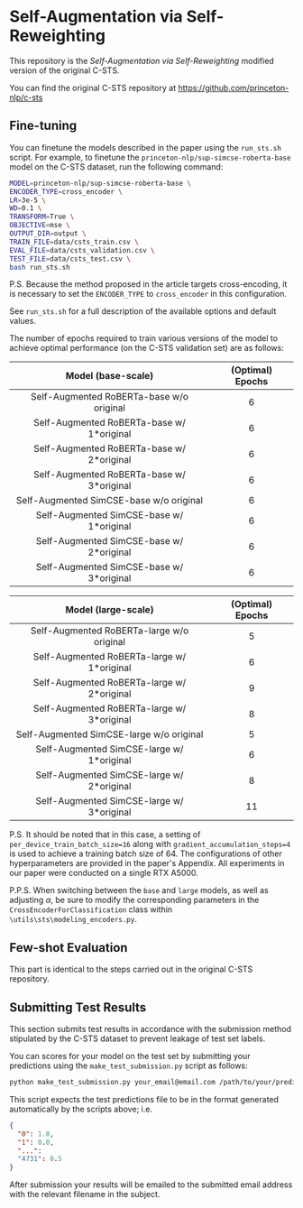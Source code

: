 # Self-Augmentation via Self-Reweighting

This repository is the *Self-Augmentation via Self-Reweighting* modified version of the original C-STS.

You can find the original C-STS repository at https://github.com/princeton-nlp/c-sts

## Fine-tuning
You can finetune the models described in the paper using the `run_sts.sh` script. For example, to finetune the `princeton-nlp/sup-simcse-roberta-base` model on the C-STS dataset, run the following command:

```bash
MODEL=princeton-nlp/sup-simcse-roberta-base \
ENCODER_TYPE=cross_encoder \
LR=3e-5 \
WD=0.1 \
TRANSFORM=True \
OBJECTIVE=mse \
OUTPUT_DIR=output \
TRAIN_FILE=data/csts_train.csv \
EVAL_FILE=data/csts_validation.csv \
TEST_FILE=data/csts_test.csv \
bash run_sts.sh
```

P.S. Because the method proposed in the article targets cross-encoding, it is necessary to set the `ENCODER_TYPE` to `cross_encoder` in this configuration.

See `run_sts.sh` for a full description of the available options and default values.

The number of epochs required to train various versions of the model to achieve optimal performance (on the C-STS validation set) are as follows:

|            Model (base-scale)             | (Optimal) Epochs |
| :---------------------------------------: | :--------------: |
| Self-Augmented RoBERTa-base w/o original  |        6         |
| Self-Augmented RoBERTa-base w/ 1*original |        6         |
| Self-Augmented RoBERTa-base w/ 2*original |        6         |
| Self-Augmented RoBERTa-base w/ 3*original |        6         |
|  Self-Augmented SimCSE-base w/o original  |        6         |
| Self-Augmented SimCSE-base w/ 1*original  |        6         |
| Self-Augmented SimCSE-base w/ 2*original  |        6         |
| Self-Augmented SimCSE-base w/ 3*original  |        6         |

|            Model (large-scale)             | (Optimal) Epochs |
| :----------------------------------------: | :--------------: |
| Self-Augmented RoBERTa-large w/o original  |        5         |
| Self-Augmented RoBERTa-large w/ 1*original |        6         |
| Self-Augmented RoBERTa-large w/ 2*original |        9         |
| Self-Augmented RoBERTa-large w/ 3*original |        8         |
|  Self-Augmented SimCSE-large w/o original  |        5         |
| Self-Augmented SimCSE-large w/ 1*original  |        6         |
| Self-Augmented SimCSE-large w/ 2*original  |        8         |
| Self-Augmented SimCSE-large w/ 3*original  |        11        |

P.S. It should be noted that in this case, a setting of `per_device_train_batch_size=16` along with `gradient_accumulation_steps=4` is used to achieve a training batch size of 64. The configurations of other hyperparameters are provided in the paper's Appendix. All experiments in our paper were conducted on a single RTX A5000.

P.P.S. When switching between the `base` and `large` models, as well as adjusting $\alpha$, be sure to modify the corresponding parameters in the `CrossEncoderForClassification` class within `\utils\sts\modeling_encoders.py`.

## Few-shot Evaluation
This part is identical to the steps carried out in the original C-STS repository.

## Submitting Test Results

This section submits test results in accordance with the submission method stipulated by the C-STS dataset to prevent leakage of test set labels.

You can scores for your model on the test set by submitting your predictions using the `make_test_submission.py` script as follows:

```bash
python make_test_submission.py your_email@email.com /path/to/your/predictions.json
```

This script expects the test predictions file to be in the format generated automatically by the scripts above; i.e.

  ```json
  {
    "0": 1.0,
    "1": 0.0,
    "...":
    "4731": 0.5
  }
  ```

After submission your results will be emailed to the submitted email address with the relevant filename in the subject.

